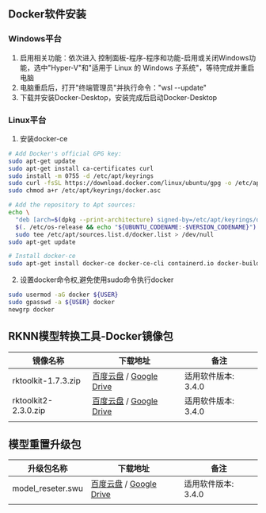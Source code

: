 ## Docker软件安装

### Windows平台

1. 启用相关功能：依次进入 控制面板-程序-程序和功能-启用或关闭Windows功能，选中"Hyper-V"和"适用于 Linux 的 Windows 子系统"，等待完成并重启电脑
2. 电脑重启后，打开"终端管理员"并执行命令："wsl --update"
3. 下载并安装Docker-Desktop，安装完成后启动Docker-Desktop

### Linux平台

1. 安装docker-ce

```bash
# Add Docker's official GPG key:
sudo apt-get update
sudo apt-get install ca-certificates curl
sudo install -m 0755 -d /etc/apt/keyrings
sudo curl -fsSL https://download.docker.com/linux/ubuntu/gpg -o /etc/apt/keyrings/docker.asc
sudo chmod a+r /etc/apt/keyrings/docker.asc

# Add the repository to Apt sources:
echo \
  "deb [arch=$(dpkg --print-architecture) signed-by=/etc/apt/keyrings/docker.asc] https://download.docker.com/linux/ubuntu \
  $(. /etc/os-release && echo "${UBUNTU_CODENAME:-$VERSION_CODENAME}") stable" | \
  sudo tee /etc/apt/sources.list.d/docker.list > /dev/null
sudo apt-get update

# Install docker-ce
sudo apt-get install docker-ce docker-ce-cli containerd.io docker-buildx-plugin docker-compose-plugin

```
2. 设置docker命令权,避免使用sudo命令执行docker

```bash
sudo usermod -aG docker ${USER}
sudo gpasswd -a ${USER} docker
newgrp docker
```


## RKNN模型转换工具-Docker镜像包

| 镜像名称             | 下载地址                                                     | 备注                |
| -------------------- | ------------------------------------------------------------ | ------------------- |
| rktoolkit-1.7.3.zip  | [百度云盘](https://pan.baidu.com/s/1aMsSJ80oWWBwez5Z5u30TA?pwd=yyp9) / [Google Drive](https://drive.google.com/file/d/1qUUQnhVa2jLmUtj50O5qp5bwz4uKZV2K) | 适用软件版本: 3.4.0 |
| rktoolkit2-2.3.0.zip | [百度云盘](https://pan.baidu.com/s/1ejvRK2-_FM6jvgOUsEMowg?pwd=n3a3) / [Google Drive](https://drive.google.com/file/d/1df7_cQ0p99AeFlKzQCsmDInaglvFbU3q) | 适用软件版本: 3.4.0 |
|                      |                                                              |                     |



## 模型重置升级包

| 升级包名称        | 下载地址                                                     | 备注                |
| ----------------- | ------------------------------------------------------------ | ------------------- |
| model_reseter.swu | [百度云盘](https://pan.baidu.com/s/1VdJT4ecLG6cAQI40Sk5l7w?pwd=b6ay) / [Google Drive](https://drive.google.com/file/d/1a48_ZUVyrHy_B3tgt2C64CYVcnwkNjLa) | 适用软件版本: 3.4.0 |
|                   |                                                              |                     |


